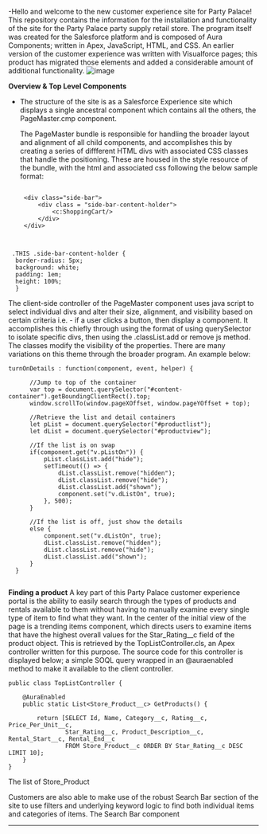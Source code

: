   -Hello and welcome to the new customer experience site for Party Palace! This repository contains the information for the installation and functionality of the site for the Party Palace party supply retail store. The program itself was created for the Salesforce platform and is composed of Aura Components; written in Apex, JavaScript, HTML, and CSS. An earlier version of the customer experience was written with Visualforce pages; this product has migrated those elements and added a considerable amount of additional functionality. 
![image](https://user-images.githubusercontent.com/43973882/119163121-f6a1b280-ba0f-11eb-8cea-a923952bd34d.png)
  
  
  
  
  
  **Overview & Top Level Components**
 - The structure of the site is as a Salesforce Experience site which displays a single ancestral component which contains all the others, the PageMaster.cmp component. 
 
    The PageMaster bundle is responsible for handling the broader layout and alignment of all child components, and accomplishes this by creating a series of diffferent HTML divs with associated CSS classes that handle the positioning. These are housed in the style resource of the bundle, with the html and associated css following the below sample format:
    
   
   ```

    <div class="side-bar">
        <div class = "side-bar-content-holder">
            <c:ShoppingCart/>
        </div>
    </div>

  ```
   

   .THIS .side-bar-content-holder {
    border-radius: 5px;
    background: white;
    padding: 1em;
    height: 100%;
    }

  ```
  
  The client-side controller of the PageMaster component uses java script to select individual divs and alter their size, alignment, and visibility based on certain criteria
  i.e. - if a user clicks a button, then display a component. It accomplishes this chiefly through using the format of using querySelector to isolate specific divs, then using the .classList.add or remove js method. The classes modify the visibility of the properties. There are many variations on this theme through the broader program. An example below:
  
  ```
turnOnDetails : function(component, event, helper) {
        
        //Jump to top of the container
        var top = document.querySelector("#content-container").getBoundingClientRect().top;
        window.scrollTo(window.pageXOffset, window.pageYOffset + top);
        
        //Retrieve the list and detail containers
		let pList = document.querySelector("#productlist");
        let dList = document.querySelector("#productview");
        
        //If the list is on swap
        if(component.get("v.pListOn")) {
            pList.classList.add("hide");
            setTimeout(() => { 
       			dList.classList.remove("hidden");
                dList.classList.remove("hide");
        		dList.classList.add("shown");
            	component.set("v.dListOn", true);
            }, 500);
        }
         
        //If the list is off, just show the details
        else {
            component.set("v.dListOn", true);
        	dList.classList.remove("hidden");
        	dList.classList.remove("hide");
        	dList.classList.add("shown");    
        }
	}
        
 ```
**Finding a product**
A key part of this Party Palace customer experience portal is the ability to easily search through the types of products and rentals available to them without having to manually examine every single type of item to find what they want. In the center of the initial view of the page is a trending items component, which directs users to examine items that have the highest overall values for the Star_Rating__c field of the product object. This is retrieved by the TopListController.cls, an Apex controller written for this purpose.
The source code for this controller is displayed below; a simple SOQL query wrapped in an @auraenabled method to make it available to the client controller.
```
public class TopListController {
	
    @AuraEnabled
    public static List<Store_Product__c> GetProducts() {

        return [SELECT Id, Name, Category__c, Rating__c, Price_Per_Unit__c, 
                Star_Rating__c, Product_Description__c, Rental_Start__c, Rental_End__c 
                FROM Store_Product__c ORDER BY Star_Rating__c DESC LIMIT 10];
    }
}

```

The list of Store_Product



Customers are also able to make use of the robust Search Bar section of the site to use filters and underlying keyword logic to find both individual items and categories of items. The Search Bar component 
















****
